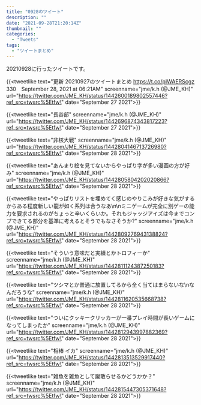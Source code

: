 ```yaml
---
title: "0928のツイート"
description: ""
date: "2021-09-28T21:20:14Z"
thumbnail: ""
categories:
  - "Tweets"
tags:
  - "ツイートまとめ"
---
```

20210928に行ったツイートです。
<!--more-->
{{<tweetlike text=\"更新 20210927のツイートまとめ https://t.co/pIWAERScgz 330　September 28, 2021 at 06:21AM\" screenname=\"jme/k.h (@JME_KH)\" url=\"https://twitter.com/JME_KH/status/1442600189802557446?ref_src=twsrc%5Etfw\" date=\"September 27 2021\">}}

{{<tweetlike text=\"長谷部\" screenname=\"jme/k.h (@JME_KH)\" url=\"https://twitter.com/JME_KH/status/1442696874343817223?ref_src=twsrc%5Etfw\" date=\"September 27 2021\">}}

{{<tweetlike text=\"非核大戦\" screenname=\"jme/k.h (@JME_KH)\" url=\"https://twitter.com/JME_KH/status/1442804146713726980?ref_src=twsrc%5Etfw\" date=\"September 28 2021\">}}

{{<tweetlike text=\"あんまり絵を見てないからやっぱり字が多い漫画の方が好み\" screenname=\"jme/k.h (@JME_KH)\" url=\"https://twitter.com/JME_KH/status/1442805804202020866?ref_src=twsrc%5Etfw\" date=\"September 28 2021\">}}

{{<tweetlike text=\"やっぱりリストを埋めてく感じのやりこみが好きな気がするからある程度新しい龍が如く系列は合うなあ\n\nミニゲームが完全に別ゲーの能力を要求されるのがちょっと辛いくらいか。それもジャッジアイズは今までコンプできてる部分を基準に考えるとそうでもなさそうか?\" screenname=\"jme/k.h (@JME_KH)\" url=\"https://twitter.com/JME_KH/status/1442809276943138824?ref_src=twsrc%5Etfw\" date=\"September 28 2021\">}}

{{<tweetlike text=\"そういう意味だと実績とかトロフィーか\" screenname=\"jme/k.h (@JME_KH)\" url=\"https://twitter.com/JME_KH/status/1442811124387250183?ref_src=twsrc%5Etfw\" date=\"September 28 2021\">}}

{{<tweetlike text=\"ツシマとか普通に放置してるから全く当てはまらないな\nなんだろうな\" screenname=\"jme/k.h (@JME_KH)\" url=\"https://twitter.com/JME_KH/status/1442811620535668738?ref_src=twsrc%5Etfw\" date=\"September 28 2021\">}}

{{<tweetlike text=\"ついにクッキークリッカーが一番プレイ時間が長いゲームになってしまったか\" screenname=\"jme/k.h (@JME_KH)\" url=\"https://twitter.com/JME_KH/status/1442812943997882369?ref_src=twsrc%5Etfw\" date=\"September 28 2021\">}}

{{<tweetlike text=\"相棒 イカ\" screenname=\"jme/k.h (@JME_KH)\" url=\"https://twitter.com/JME_KH/status/1442813513529917440?ref_src=twsrc%5Etfw\" date=\"September 28 2021\">}}

{{<tweetlike text=\"雑魚を雑魚として蹴散らせるかどうかか？\" screenname=\"jme/k.h (@JME_KH)\" url=\"https://twitter.com/JME_KH/status/1442815447305371648?ref_src=twsrc%5Etfw\" date=\"September 28 2021\">}}

